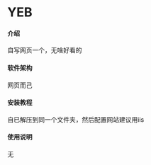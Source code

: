 
# YEB 
#### 介绍

自写网页一个，无啥好看的 

#### 软件架构

网页而己 

#### 安装教程 

自已解压到同一个文件夹，然后配置网站建议用iis 

#### 使用说明 

无